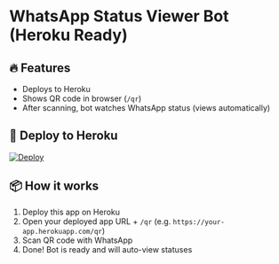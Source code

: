 # WhatsApp Status Viewer Bot (Heroku Ready)

## 🔥 Features
- Deploys to Heroku
- Shows QR code in browser (`/qr`)
- After scanning, bot watches WhatsApp status (views automatically)

## 🚀 Deploy to Heroku

[![Deploy](https://www.herokucdn.com/deploy/button.svg)](https://heroku.com/deploy?template=https://github.com/your-username/your-repo)

## 📦 How it works
1. Deploy this app on Heroku
2. Open your deployed app URL + `/qr` (e.g. `https://your-app.herokuapp.com/qr`)
3. Scan QR code with WhatsApp
4. Done! Bot is ready and will auto-view statuses
